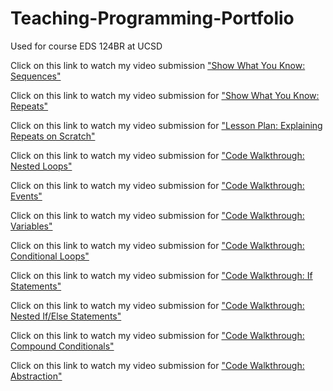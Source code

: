 # Teaching-Programming-Portfolio
Used for course EDS 124BR at UCSD

Click on this link to watch my video submission ["Show What You Know: Sequences"](https://youtu.be/_0I_byKYrgk)

Click on this link to watch my video submission for ["Show What You Know: Repeats"](https://youtu.be/vmjTPxyGY14)

Click on this link to watch my video submission for ["Lesson Plan: Explaining Repeats on Scratch"](https://youtu.be/CUJ9ZxDqsSM)

Click on this link to watch my video submission for ["Code Walkthrough: Nested Loops"](https://youtu.be/qolkarjTjQY)

Click on this link to watch my video submission for ["Code Walkthrough: Events"](https://youtu.be/lVEOYpUDyTk)

Click on this link to watch my video submission for ["Code Walkthrough: Variables"](https://youtu.be/hI2_GxdFYU4)

Click on this link to watch my video submission for ["Code Walkthrough: Conditional Loops"](https://youtu.be/G4Axk0Fpn9E)

Click on this link to watch my video submission for ["Code Walkthrough: If Statements"](https://youtu.be/r7uJLv9sOjw)

Click on this link to watch my video submission for ["Code Walkthrough: Nested If/Else Statements"](https://youtu.be/84kiKBwMjOY)

Click on this link to watch my video submission for ["Code Walkthrough: Compound Conditionals"](https://youtu.be/-d7QPiqVSAE)

Click on this link to watch my video submission for ["Code Walkthrough: Abstraction"](https://youtu.be/CmSWDFk9ZHs)
